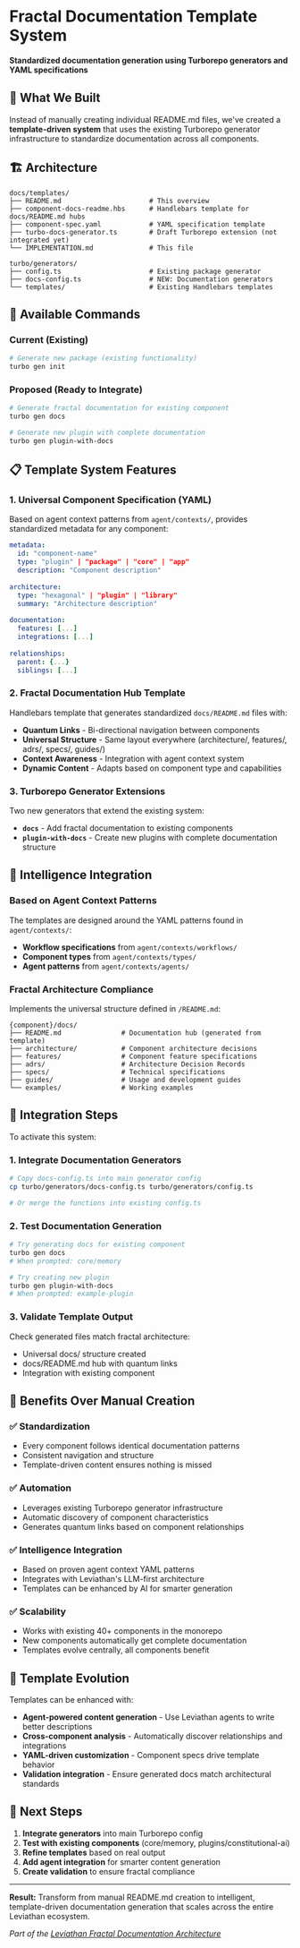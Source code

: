 # Fractal Documentation Template System

**Standardized documentation generation using Turborepo generators and YAML specifications**

## 🎯 What We Built

Instead of manually creating individual README.md files, we've created a **template-driven system** that uses the existing Turborepo generator infrastructure to standardize documentation across all components.

## 🏗️ Architecture

```
docs/templates/
├── README.md                      # This overview
├── component-docs-readme.hbs      # Handlebars template for docs/README.md hubs
├── component-spec.yaml            # YAML specification template
├── turbo-docs-generator.ts        # Draft Turborepo extension (not integrated yet)
└── IMPLEMENTATION.md              # This file

turbo/generators/
├── config.ts                      # Existing package generator
├── docs-config.ts                 # NEW: Documentation generators
└── templates/                     # Existing Handlebars templates
```

## 🚀 Available Commands

### Current (Existing)
```bash
# Generate new package (existing functionality)
turbo gen init
```

### Proposed (Ready to Integrate)
```bash
# Generate fractal documentation for existing component
turbo gen docs

# Generate new plugin with complete documentation
turbo gen plugin-with-docs
```

## 📋 Template System Features

### 1. **Universal Component Specification (YAML)**
Based on agent context patterns from `agent/contexts/`, provides standardized metadata for any component:

```yaml
metadata:
  id: "component-name"
  type: "plugin" | "package" | "core" | "app"
  description: "Component description"
  
architecture:
  type: "hexagonal" | "plugin" | "library"
  summary: "Architecture description"
  
documentation:
  features: [...]
  integrations: [...]
  
relationships:
  parent: {...}
  siblings: [...]
```

### 2. **Fractal Documentation Hub Template**
Handlebars template that generates standardized `docs/README.md` files with:
- **Quantum Links** - Bi-directional navigation between components
- **Universal Structure** - Same layout everywhere (architecture/, features/, adrs/, specs/, guides/)
- **Context Awareness** - Integration with agent context system
- **Dynamic Content** - Adapts based on component type and capabilities

### 3. **Turborepo Generator Extensions**
Two new generators that extend the existing system:
- **`docs`** - Add fractal documentation to existing components
- **`plugin-with-docs`** - Create new plugins with complete documentation structure

## 🧠 Intelligence Integration

### Based on Agent Context Patterns
The templates are designed around the YAML patterns found in `agent/contexts/`:
- **Workflow specifications** from `agent/contexts/workflows/`
- **Component types** from `agent/contexts/types/`
- **Agent patterns** from `agent/contexts/agents/`

### Fractal Architecture Compliance
Implements the universal structure defined in `/README.md`:
```
{component}/docs/
├── README.md               # Documentation hub (generated from template)
├── architecture/           # Component architecture decisions
├── features/               # Component feature specifications  
├── adrs/                   # Architecture Decision Records
├── specs/                  # Technical specifications
├── guides/                 # Usage and development guides
└── examples/               # Working examples
```

## 🔧 Integration Steps

To activate this system:

### 1. **Integrate Documentation Generators**
```bash
# Copy docs-config.ts into main generator config
cp turbo/generators/docs-config.ts turbo/generators/config.ts

# Or merge the functions into existing config.ts
```

### 2. **Test Documentation Generation**
```bash
# Try generating docs for existing component
turbo gen docs
# When prompted: core/memory

# Try creating new plugin
turbo gen plugin-with-docs  
# When prompted: example-plugin
```

### 3. **Validate Template Output**
Check generated files match fractal architecture:
- Universal docs/ structure created
- docs/README.md hub with quantum links
- Integration with existing component

## 🎯 Benefits Over Manual Creation

### ✅ **Standardization**
- Every component follows identical documentation patterns
- Consistent navigation and structure
- Template-driven content ensures nothing is missed

### ✅ **Automation** 
- Leverages existing Turborepo generator infrastructure
- Automatic discovery of component characteristics
- Generates quantum links based on component relationships

### ✅ **Intelligence Integration**
- Based on proven agent context YAML patterns
- Integrates with Leviathan's LLM-first architecture
- Templates can be enhanced by AI for smarter generation

### ✅ **Scalability**
- Works with existing 40+ components in the monorepo
- New components automatically get complete documentation
- Templates evolve centrally, all components benefit

## 🔄 Template Evolution

Templates can be enhanced with:
- **Agent-powered content generation** - Use Leviathan agents to write better descriptions
- **Cross-component analysis** - Automatically discover relationships and integrations
- **YAML-driven customization** - Component specs drive template behavior
- **Validation integration** - Ensure generated docs match architectural standards

## 🧪 Next Steps

1. **Integrate generators** into main Turborepo config
2. **Test with existing components** (core/memory, plugins/constitutional-ai)
3. **Refine templates** based on real output
4. **Add agent integration** for smarter content generation
5. **Create validation** to ensure fractal compliance

---

**Result:** Transform from manual README.md creation to intelligent, template-driven documentation generation that scales across the entire Leviathan ecosystem.

*Part of the [Leviathan Fractal Documentation Architecture](../../README.md#documentation-architecture---fractal--quantum-consciousness)*